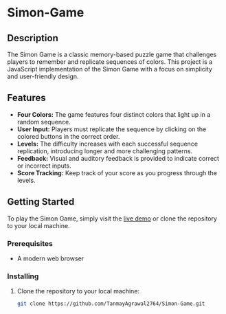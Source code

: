# Simon-Game

## Description

The Simon Game is a classic memory-based puzzle game that challenges players to remember and replicate sequences of colors. This project is a JavaScript implementation of the Simon Game with a focus on simplicity and user-friendly design.

## Features

- **Four Colors:** The game features four distinct colors that light up in a random sequence.
- **User Input:** Players must replicate the sequence by clicking on the colored buttons in the correct order.
- **Levels:** The difficulty increases with each successful sequence replication, introducing longer and more challenging patterns.
- **Feedback:** Visual and auditory feedback is provided to indicate correct or incorrect inputs.
- **Score Tracking:** Keep track of your score as you progress through the levels.

## Getting Started

To play the Simon Game, simply visit the [live demo](https://tanmayagrawal2764.github.io/Simon-Game/) or clone the repository to your local machine.

### Prerequisites

- A modern web browser

### Installing

1. Clone the repository to your local machine:

   ```bash
   git clone https://github.com/TanmayAgrawal2764/Simon-Game.git
